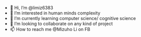 - 👋 Hi, I’m @limiz6383
- 👀 I’m interested in human minds complexity 
- 🌱 I’m currently learning computer science/ cognitive science 
- 💞️ I’m looking to collaborate on any kind of project 
- 📫 How to reach me @Mizuho Li on FB

<!---
limiz6383/limiz6383 is a ✨ special ✨ repository because its `README.md` (this file) appears on your GitHub profile.
You can click the Preview link to take a look at your changes.
--->
